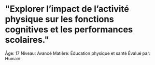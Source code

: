 # "Explorer l’impact de l’activité physique sur les fonctions cognitives et les performances scolaires."

Âge: 17
Niveau: Avancé
Matière: Éducation physique et santé
Évalué par: Humain